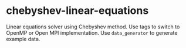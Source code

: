 # chebyshev-linear-equations

Linear equations solver using Chebyshev method. Use tags to switch to OpenMP or Open MPI implementation. Use `data_generator` to generate example data.
